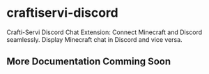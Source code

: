 # craftiservi-discord
Crafti-Servi Discord Chat Extension: Connect Minecraft and Discord seamlessly. Display Minecraft chat in Discord and vice versa.  

## More Documentation Comming Soon

